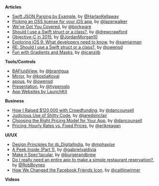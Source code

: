 **Articles**

* [Swift JSON Parsing by Example](http://harlankellaway.com/blog/2015/07/05/swift-json-parsing-by-example/), by [@HarlanKellaway](https://twitter.com/HarlanKellaway)
* [Picking an OSS license for your iOS app](http://blog.lazerwalker.com/cortado/2015/07/05/open-source-licenses.html), by [@lazerwalker](https://twitter.com/lazerwalker)
* [We've Got You Covered](https://www.bignerdranch.com/blog/weve-got-you-covered/), by [@borkware](https://twitter.com/borkware)
* [Should I use a Swift struct or a class?](http://faq.sealedabstract.com/structs_or_classes/), by [@drewcrawford](https://twitter.com/drewcrawford)
* [Objective-C in 2015](https://medium.com/the-traveled-ios-developers-guide/objective-c-in-2015-3cb7dab3690c), by [@JordanMorgan10](https://twitter.com/JordanMorgan10)
* [Exploring iOS 9: What developers need to know](http://insights.carnivalmobile.com/exploring-ios-9/), by [@samjarman](https://twitter.com/samjarman)
* [RE: Should I use a Swift struct or a class?](http://owensd.io/2015/07/05/re-struct-or-class.html), by [@owensd](https://twitter.com/owensd)
* [Fun with Gradients and Masks](http://ios-animations-by-emails.com/posts/2015-july), by [@icanzilb](https://twitter.com/icanzilb)

**Tools/Controls**

* [BAFluidView](https://github.com/antiguab/BAFluidView), by [@brantigua](https://twitter.com/brantigua)
* [Mirror](https://github.com/kostiakoval/Mirror), by [@kostiaKoval](https://twitter.com/kostiaKoval)
* [apous](https://github.com/owensd/apous), by [@owensd](https://twitter.com/owensd)
* [Presentation](https://github.com/hyperoslo/Presentation), by [@hyperoslo](https://twitter.com/hyperoslo)
* [App Websites by LaunchKit](https://launchkit.io/websites/)

**Business**

* [How I Raised $120,000 with Crowdfunding](http://dancounsell.com/articles/how-i-raised-120000-dollars-with-crowdfunding), by [@dancounsell](https://twitter.com/dancounsell)
* [Judicious Use of Shitty Code](http://blog.jaredsinclair.com/post/123277602945/judicious-use-of-shitty-code), by [@jaredsinclair](https://twitter.com/jaredsinclair)
* [Choosing the Right Pricing Model for Your App](http://dancounsell.typed.com/articles/choosing-the-right-pricing-model-for-your-app), by [@dancounsell](https://twitter.com/dancounsell)
* [Pricing: Hourly Rates vs. Fixed Prices](https://madebysidecar.com/journal/pricing-hourly-rates-vs-fixed-prices), by [@erikreagan](https://twitter.com/erikreagan)

**UI/UX**

* [Design Principles for @_DigitalIndia](https://medium.com/ux-for-india/design-principles-for-digitalindia-16200abc3229), by [@mphaxise](https://twitter.com/mphaxise)
* [A Peek Inside (Part 1)](https://medium.com/user-experience-design-1/a-peek-inside-part-1-ee35b6338c2b), by [@gabrielvaldivia](https://twitter.com/gabrielvaldivia)
* [Make it Spec’tacular](https://medium.com/@burgerandbrew/make-it-spec-tacular-68d075523d9c), by [@burgerandbrew](https://twitter.com/burgerandbrew)
* [Do I really need an entire app to make a simple restaurant reservation?](https://medium.com/@robboynes/do-i-really-need-an-entire-app-to-make-a-simple-restaurant-reservation-1d8a1928af9d), by [@RobBoynes](https://twitter.com/RobBoynes)
* [How We Changed the Facebook Friends Icon](https://medium.com/@caitlinwinner/how-we-changed-the-facebook-friends-icon-dc8526ea9ea8), by [@caitlinwinner](https://twitter.com/caitlinwinner)

**Videos**

